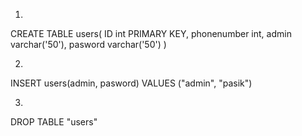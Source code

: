 1)
CREATE TABLE users(
	ID int PRIMARY KEY,
  	phonenumber int,
	admin varchar('50'),
	pasword varchar('50')
)

2)
INSERT users(admin, pasword)
VALUES ("admin", "pasik")

3)
DROP TABLE "users"
